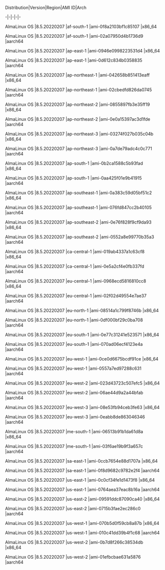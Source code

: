 Distribution|Version|Region|AMI ID|Arch

-|-|-|-|-

AlmaLinux OS |8.5.20220207 |af-south-1 |ami-0f8a2103bf1c85107 |x86_64

AlmaLinux OS |8.5.20220207 |af-south-1 |ami-02a07950d4b1736d9 |aarch64

AlmaLinux OS |8.5.20220207 |ap-east-1 |ami-0946e0998223531d4 |x86_64

AlmaLinux OS |8.5.20220207 |ap-east-1 |ami-0d612c834b0358835 |aarch64

AlmaLinux OS |8.5.20220207 |ap-northeast-1 |ami-042658b851413eaff |x86_64

AlmaLinux OS |8.5.20220207 |ap-northeast-1 |ami-02cbedfd826da0745 |aarch64

AlmaLinux OS |8.5.20220207 |ap-northeast-2 |ami-0855897fb3e35ff19 |x86_64

AlmaLinux OS |8.5.20220207 |ap-northeast-2 |ami-0e0a15397ac3d1fde |aarch64

AlmaLinux OS |8.5.20220207 |ap-northeast-3 |ami-03274f027b035c04b |x86_64

AlmaLinux OS |8.5.20220207 |ap-northeast-3 |ami-0a7de79adc4c0c771 |aarch64

AlmaLinux OS |8.5.20220207 |ap-south-1 |ami-0b2ca1588c5b93fad |x86_64

AlmaLinux OS |8.5.20220207 |ap-south-1 |ami-0aa425f01e9b41915 |aarch64

AlmaLinux OS |8.5.20220207 |ap-southeast-1 |ami-0a383c59d05bf51c2 |x86_64

AlmaLinux OS |8.5.20220207 |ap-southeast-1 |ami-076fd847cc2b40105 |aarch64

AlmaLinux OS |8.5.20220207 |ap-southeast-2 |ami-0e76f828f9cf9da93 |x86_64

AlmaLinux OS |8.5.20220207 |ap-southeast-2 |ami-0552a8e99770b35a3 |aarch64

AlmaLinux OS |8.5.20220207 |ca-central-1 |ami-019ab4337a1c63cf8 |x86_64

AlmaLinux OS |8.5.20220207 |ca-central-1 |ami-0e5a2cf4e0fb337fd |aarch64

AlmaLinux OS |8.5.20220207 |eu-central-1 |ami-0968ecd5816810cc8 |x86_64

AlmaLinux OS |8.5.20220207 |eu-central-1 |ami-02f02d49554e7ae37 |aarch64

AlmaLinux OS |8.5.20220207 |eu-north-1 |ami-08514a1c799f8746b |x86_64

AlmaLinux OS |8.5.20220207 |eu-north-1 |ami-0df000bf29c0ba708 |aarch64

AlmaLinux OS |8.5.20220207 |eu-south-1 |ami-0e77c31241e523571 |x86_64

AlmaLinux OS |8.5.20220207 |eu-south-1 |ami-070ad06ecf4123e4a |aarch64

AlmaLinux OS |8.5.20220207 |eu-west-1 |ami-0ce0d6675bcdf91ce |x86_64

AlmaLinux OS |8.5.20220207 |eu-west-1 |ami-0557a7ed97288c631 |aarch64

AlmaLinux OS |8.5.20220207 |eu-west-2 |ami-023d43723c507efc5 |x86_64

AlmaLinux OS |8.5.20220207 |eu-west-2 |ami-06ae44d9a2a44bfab |aarch64

AlmaLinux OS |8.5.20220207 |eu-west-3 |ami-08e53fb94ceb3fe63 |x86_64

AlmaLinux OS |8.5.20220207 |eu-west-3 |ami-0eabb8de863046346 |aarch64

AlmaLinux OS |8.5.20220207 |me-south-1 |ami-06513b91b1da61d8a |x86_64

AlmaLinux OS |8.5.20220207 |me-south-1 |ami-03f6ae19b9f3a657c |aarch64

AlmaLinux OS |8.5.20220207 |sa-east-1 |ami-0ccb7654e88d1707a |x86_64

AlmaLinux OS |8.5.20220207 |sa-east-1 |ami-0f8d9682c9782e2f4 |aarch64

AlmaLinux OS |8.5.20220207 |us-east-1 |ami-0c0cf34fe1d1473f8 |x86_64

AlmaLinux OS |8.5.20220207 |us-east-1 |ami-0764aea37eac8b16a |aarch64

AlmaLinux OS |8.5.20220207 |us-east-2 |ami-09591ddc87090ca40 |x86_64

AlmaLinux OS |8.5.20220207 |us-east-2 |ami-0715b3fae2ec286c0 |aarch64

AlmaLinux OS |8.5.20220207 |us-west-1 |ami-070b5d0f59cb8a87b |x86_64

AlmaLinux OS |8.5.20220207 |us-west-1 |ami-010c41dd39b4f1c68 |aarch64

AlmaLinux OS |8.5.20220207 |us-west-2 |ami-0b7d8f266c38534db |x86_64

AlmaLinux OS |8.5.20220207 |us-west-2 |ami-01efbcbae631a5876 |aarch64
